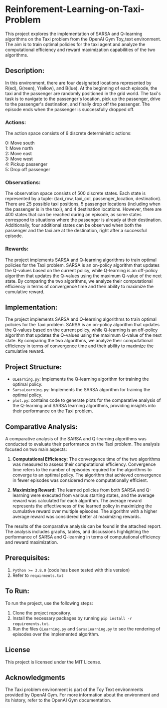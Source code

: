 # Reinforement-Learning-on-Taxi-Problem
<p> 
  This project explores the implementation of SARSA and Q-learning algorithms on the Taxi problem from the OpenAI Gym Toy_text environment. The aim is to train optimal policies for the taxi agent and analyze the computational efficiency and reward maximization capabilities of the two algorithms.
</p>

## Description: 
<p>
  In this environment, there are four designated locations represented by R(ed), G(reen), Y(ellow), and B(lue). At the beginning of each episode, the taxi and the passenger are randomly positioned in the grid world. The taxi's task is to navigate to the passenger's location, pick up the passenger, drive to the passenger's destination, and finally drop off the passenger. The episode ends when the passenger is successfully dropped off.
</p>

### Actions:
<p>
  The action space consists of 6 discrete deterministic actions:
  </p>

0: Move south <br />
1: Move north <br />
2: Move east  <br />
3: Move west <br />
4: Pickup passenger <br />
5: Drop off passenger

### Observations:
<p>
The observation space consists of 500 discrete states. Each state is represented by a tuple: (taxi_row, taxi_col, passenger_location, destination). There are 25 possible taxi positions, 5 passenger locations (including when the passenger is in the taxi), and 4 destination locations. However, there are 400 states that can be reached during an episode, as some states correspond to situations where the passenger is already at their destination. Additionally, four additional states can be observed when both the passenger and the taxi are at the destination, right after a successful episode. </p>

### Rewards:
<p>
  The project implements SARSA and Q-learning algorithms to train optimal policies for the Taxi problem. SARSA is an on-policy algorithm that updates the Q-values based on the current policy, while Q-learning is an off-policy algorithm that updates the Q-values using the maximum Q-value of the next state. By comparing the two algorithms, we analyze their computational efficiency in terms of convergence time and their ability to maximize the cumulative reward. </p>

## Implementation:
<p> The project implements SARSA and Q-learning algorithms to train optimal policies for the Taxi problem. SARSA is an on-policy algorithm that updates the Q-values based on the current policy, while Q-learning is an off-policy algorithm that updates the Q-values using the maximum Q-value of the next state. By comparing the two algorithms, we analyze their computational efficiency in terms of convergence time and their ability to maximize the cumulative reward. <p/>

## Project Structure:
- `QLearning.py`: Implements the Q-learning algorithm for training the optimal policy.
- `SarsaLearning.py`: Implements the SARSA algorithm for training the optimal policy. 
- `plot.py`: contains code to generate plots for the comparative analysis of the Q-learning and SARSA learning algorithms, providing insights into their performance on the Taxi problem. 

## Comparative Analysis: 
<p> A comparative analysis of the SARSA and Q-learning algorithms was conducted to evaluate their performance on the Taxi problem. The analysis focused on two main aspects: </p>

1. **Computational Efficiency:** The convergence time of the two algorithms was measured to assess their computational efficiency. Convergence time refers to the number of episodes required for the algorithms to converge to an optimal policy. The algorithm that achieved convergence in fewer episodes was considered more computationally efficient.<br/>

2. **Maximizing Reward:** The learned policies from both SARSA and Q-learning were executed from various starting states, and the average reward was calculated for each algorithm. The average reward represents the effectiveness of the learned policy in maximizing the cumulative reward over multiple episodes. The algorithm with a higher average reward was considered better at maximizing rewards.
<p>The results of the comparative analysis can be found in the attached report. The analysis includes graphs, tables, and discussions highlighting the performance of SARSA and Q-learning in terms of computational efficiency and reward maximization. <p/>

## Prerequisites:

1. `Python >= 3.8.0` (code has been tested with this version)  <br />
2.  Refer to `requirments.txt`

## To Run:
<p> To run the project, use the following steps: </p>

1. Clone the project repository.
2. Install the necessary packages by running `pip install -r requirements.txt`.
3. Run the files `QLearning.py` and `SarsaLearning.py` to see the rendering of episodes over the implemented algorithm.


## License
This project is licensed under the MIT License. 

## Acknowledgments
The Taxi problem environment is part of the Toy Text environments provided by OpenAI Gym. For more information about the environment and its history, refer to the OpenAI Gym documentation.
